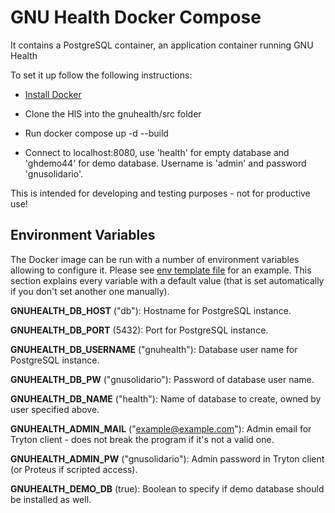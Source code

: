 # GNU Health Docker Compose
It contains a PostgreSQL container, an application container running GNU Health 

To set it up follow the following instructions:

- [Install Docker](https://docs.docker.com/engine/install/)
  
- Clone the HIS into the gnuhealth/src folder

- Run docker compose up -d --build


- Connect to localhost:8080, use 'health' for empty database and 'ghdemo44' for demo database. Username is 'admin' and password 'gnusolidario'.

This is intended for developing and testing purposes - not for productive use!

## Environment Variables

The Docker image can be run with a number of environment variables allowing to configure it. Please see [env template file](/gnuhealth/env.template) for an example. This section explains every variable with a default value (that is set automatically if you don't set another one manually).

**GNUHEALTH_DB_HOST** ("db"): Hostname for PostgreSQL instance.

**GNUHEALTH_DB_PORT** (5432): Port for PostgreSQL instance.

**GNUHEALTH_DB_USERNAME** ("gnuhealth"): Database user name for PostgreSQL instance.

**GNUHEALTH_DB_PW** ("gnusolidario"): Password of database user name.

**GNUHEALTH_DB_NAME** ("health"): Name of database to create, owned by user specified above.

**GNUHEALTH_ADMIN_MAIL** ("example@example.com"): Admin email for Tryton client - does not break the program if it's not a valid one.

**GNUHEALTH_ADMIN_PW** ("gnusolidario"): Admin password in Tryton client (or Proteus if scripted access).

**GNUHEALTH_DEMO_DB** (true): Boolean to specify if demo database should be installed as well.
